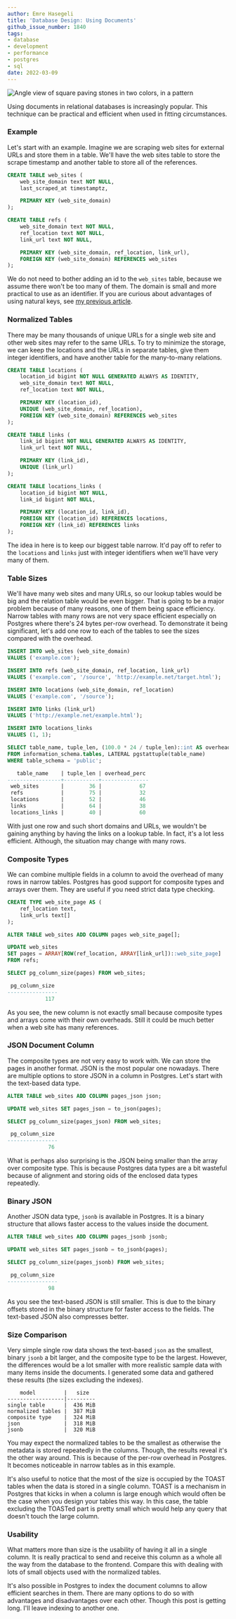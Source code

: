 ```yaml
---
author: Emre Hasegeli
title: 'Database Design: Using Documents'
github_issue_number: 1840
tags:
- database
- development
- performance
- postgres
- sql
date: 2022-03-09
---
```


![Angle view of square paving stones in two colors, in a pattern](/blog/2022/03/database-design-with-documents/20220126_011303.webp)

<!-- Photo by Jon Jensen -->

Using documents in relational databases is increasingly popular. This
technique can be practical and efficient when used in fitting circumstances.

### Example

Let's start with an example. Imagine we are scraping web sites for external
URLs and store them in a table. We'll have the web sites table to store
the scrape timestamp and another table to store all of the references.

```sql
CREATE TABLE web_sites (
    web_site_domain text NOT NULL,
    last_scraped_at timestamptz,

    PRIMARY KEY (web_site_domain)
);

CREATE TABLE refs (
    web_site_domain text NOT NULL,
    ref_location text NOT NULL,
    link_url text NOT NULL,

    PRIMARY KEY (web_site_domain, ref_location, link_url),
    FOREIGN KEY (web_site_domain) REFERENCES web_sites
);
```

We do not need to bother adding an id to the `web_sites` table, because we
assume there won't be too many of them. The domain is small and more
practical to use as an identifier. If you are curious about advantages
of using natural keys, see [my previous article](/blog/2021/03/database-design-using-natural-keys/).

### Normalized Tables

There may be many thousands of unique URLs for a single web site and other
web sites may refer to the same URLs. To try to minimize the storage,
we can keep the locations and the URLs in separate tables, give them integer
identifiers, and have another table for the many-to-many relations.

```sql
CREATE TABLE locations (
    location_id bigint NOT NULL GENERATED ALWAYS AS IDENTITY,
    web_site_domain text NOT NULL,
    ref_location text NOT NULL,

    PRIMARY KEY (location_id),
    UNIQUE (web_site_domain, ref_location),
    FOREIGN KEY (web_site_domain) REFERENCES web_sites
);

CREATE TABLE links (
    link_id bigint NOT NULL GENERATED ALWAYS AS IDENTITY,
    link_url text NOT NULL,

    PRIMARY KEY (link_id),
    UNIQUE (link_url)
);

CREATE TABLE locations_links (
    location_id bigint NOT NULL,
    link_id bigint NOT NULL,

    PRIMARY KEY (location_id, link_id),
    FOREIGN KEY (location_id) REFERENCES locations,
    FOREIGN KEY (link_id) REFERENCES links
);
```

The idea in here is to keep our biggest table narrow. It'd pay off to refer
to the `locations` and `links` just with integer identifiers when we'll have
very many of them.

### Table Sizes

We'll have many web sites and many URLs, so our lookup tables would be big
and the relation table would be even bigger. That is going to be a major
problem because of many reasons, one of them being space efficiency. Narrow
tables with many rows are not very space efficient especially on Postgres
where there's 24 bytes per-row overhead. To demonstrate it being significant,
let's add one row to each of the tables to see the sizes compared with
the overhead.

```sql
INSERT INTO web_sites (web_site_domain)
VALUES ('example.com');

INSERT INTO refs (web_site_domain, ref_location, link_url)
VALUES ('example.com', '/source', 'http://example.net/target.html');

INSERT INTO locations (web_site_domain, ref_location)
VALUES ('example.com', '/source');

INSERT INTO links (link_url)
VALUES ('http://example.net/example.html');

INSERT INTO locations_links
VALUES (1, 1);

SELECT table_name, tuple_len, (100.0 * 24 / tuple_len)::int AS overhead_perc
FROM information_schema.tables, LATERAL pgstattuple(table_name)
WHERE table_schema = 'public';

   table_name    | tuple_len | overhead_perc
-----------------+-----------+---------------
 web_sites       |        36 |            67
 refs            |        75 |            32
 locations       |        52 |            46
 links           |        64 |            38
 locations_links |        40 |            60
```

With just one row and such short domains and URLs, we wouldn't be gaining
anything by having the links on a lookup table. In fact, it's a lot less
efficient. Although, the situation may change with many rows.

### Composite Types

We can combine multiple fields in a column to avoid the overhead of many
rows in narrow tables. Postgres has good support for composite types and
arrays over them. They are useful if you need strict data type checking.

```sql
CREATE TYPE web_site_page AS (
    ref_location text,
    link_urls text[]
);

ALTER TABLE web_sites ADD COLUMN pages web_site_page[];

UPDATE web_sites
SET pages = ARRAY[ROW(ref_location, ARRAY[link_url])::web_site_page]
FROM refs;

SELECT pg_column_size(pages) FROM web_sites;

 pg_column_size
----------------
            117
```

As you see, the new column is not exactly small because composite types
and arrays come with their own overheads. Still it could be much better
when a web site has many references.

### JSON Document Column

The composite types are not very easy to work with. We can store the pages
in another format. JSON is the most popular one nowadays. There are multiple
options to store JSON in a column in Postgres. Let's start with
the text-based data type.

```sql
ALTER TABLE web_sites ADD COLUMN pages_json json;

UPDATE web_sites SET pages_json = to_json(pages);

SELECT pg_column_size(pages_json) FROM web_sites;

 pg_column_size
----------------
             76
```

What is perhaps also surprising is the JSON being smaller than the array over
composite type. This is because Postgres data types are a bit wasteful because
of alignment and storing oids of the enclosed data types repeatedly.

### Binary JSON

Another JSON data type, `jsonb` is available in Postgres. It is a binary
structure that allows faster access to the values inside the document.

```sql
ALTER TABLE web_sites ADD COLUMN pages_jsonb jsonb;

UPDATE web_sites SET pages_jsonb = to_jsonb(pages);

SELECT pg_column_size(pages_jsonb) FROM web_sites;

 pg_column_size
----------------
             98
```

As you see the text-based JSON is still smaller. This is due to the binary
offsets stored in the binary structure for faster access to the fields.
The text-based JSON also compresses better.

### Size Comparison

Very simple single row data shows the text-based `json` as the smallest,
binary `jsonb` a bit larger, and the composite type to be the largest.
However, the differences would be a lot smaller with more realistic sample data
with many items inside the documents. I generated some data and gathered
these results (the sizes excluding the indexes).

```plain
    model         |   size
------------------|---------
single table      |  436 MiB
normalized tables |  387 MiB
composite type    |  324 MiB
json              |  318 MiB
jsonb             |  320 MiB
```

You may expect the normalized tables to be the smallest as otherwise
the metadata is stored repeatedly in the columns. Though, the results reveal
it's the other way around. This is because of the per-row overhead in
Postgres. It becomes noticeable in narrow tables as in this example.

It's also useful to notice that the most of the size is occupied by
the TOAST tables when the data is stored in a single column. TOAST is
a mechanism in Postgres that kicks in when a column is large enough which
would often be the case when you design your tables this way. In this case,
the table excluding the TOASTed part is pretty small which would help
any query that doesn't touch the large column.

### Usability

What matters more than size is the usability of having it all in a single
column. It is really practical to send and receive this column as a whole
all the way from the database to the frontend. Compare this with dealing
with lots of small objects used with the normalized tables.

It's also possible in Postgres to index the document columns to allow
efficient searches in them. There are many options to do so with advantages
and disadvantages over each other. Though this post is getting long. I'll
leave indexing to another one.
